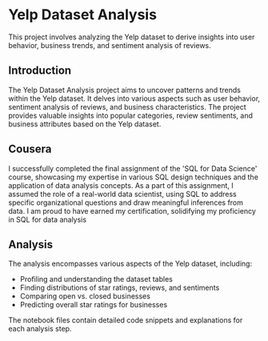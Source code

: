# Yelp Dataset Analysis

This project involves analyzing the Yelp dataset to derive insights into user behavior, business trends, and sentiment analysis of reviews.


## Introduction

The Yelp Dataset Analysis project aims to uncover patterns and trends within the Yelp dataset. It delves into various aspects such as user behavior, sentiment analysis of reviews, and business characteristics. The project provides valuable insights into popular categories, review sentiments, and business attributes based on the Yelp dataset.

## Cousera 

I successfully completed the final assignment of the 'SQL for Data Science' course, showcasing my expertise in various SQL design techniques and the application of data analysis concepts. As a part of this assignment, I assumed the role of a real-world data scientist, using SQL to address specific organizational questions and draw meaningful inferences from data. I am proud to have earned my certification, solidifying my proficiency in SQL for data analysis

## Analysis

The analysis encompasses various aspects of the Yelp dataset, including:

- Profiling and understanding the dataset tables
- Finding distributions of star ratings, reviews, and sentiments
- Comparing open vs. closed businesses
- Predicting overall star ratings for businesses

The notebook files contain detailed code snippets and explanations for each analysis step.


